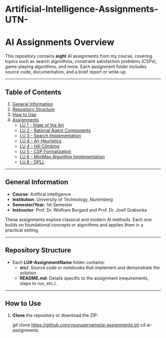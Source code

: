 # Artificial-Intelligence-Assignments-UTN-
# AI Assignments Overview

This repository contains **eight** AI assignments from my course, covering topics such as search algorithms, constraint satisfaction problems (CSPs), game-playing algorithms, and more. Each assignment folder includes source code, documentation, and a brief report or write-up.

---

## Table of Contents
1. [General Information](#general-information)
2. [Repository Structure](#repository-structure)
3. [How to Use](#how-to-use)
4. [Assignments](#assignments)
   - [LU 1 - State of the Art](#lu-1---state-of-the-art)
   - [LU 2 - Rational Agent Components](#lu-2---rational-agent-components)
   - [LU 3 - Search Implementation](#lu-3---search-implementation)
   - [LU 4 - A* Heuristics](#lu-4---a-heuristics)
   - [LU 4 - Hill Climbing](#lu-4---hill-climbing)
   - [LU 5 - CSP Formalization](#lu-5---csp-formalization)
   - [LU 6 - MiniMax Algorithm Implementation](#lu-6---minimax-algorithm-implementation)
   - [LU 8 - DPLL](#lu-8---dpll)

---

## General Information

- **Course**: Artifical Intelligence 
- **Institution**: University of Technology, Nuremberg
- **Semester/Year**: 1st Semester 
- **Instructor**: Prof. Dr. Wolfram Burgard and Prof. Dr. Josif Grabocka

These assignments explore classical and modern AI methods. Each one builds on foundational concepts or algorithms and applies them in a practical setting.

---

## Repository Structure
    
- Each **LU#-AssignmentName** folder contains:
  - **src/**: Source code or notebooks that implement and demonstrate the solution.
  - **README.md**: Details specific to the assignment (requirements, steps to run, etc.).

---

## How to Use

1. **Clone** the repository or download the ZIP:
  
   git clone https://github.com/yourusername/ai-assignments.git
   cd ai-assignments
